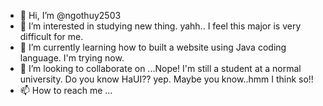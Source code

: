 - 👋 Hi, I’m @ngothuy2503
- 👀 I’m interested in studying new thing. yahh.. I feel this major is very difficult for me. 
- 🌱 I’m currently learning how to built a website using Java coding language. I'm trying now.
- 💞️ I’m looking to collaborate on ...Nope! I'm still a student at a normal university. Do you know HaUI?? yep. Maybe you know..hmm I think so!!
- 📫 How to reach me ...

<!---
ngothuy2503/ngothuy2503 is a ✨ special ✨ repository because its `README.md` (this file) appears on your GitHub profile.
You can click the Preview link to take a look at your changes.
--->
